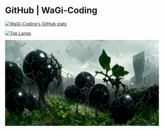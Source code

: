 # GitHub | WaGi-Coding
[![WaGi-Coding's GitHub stats](https://github-readme-stats.vercel.app/api?username=WaGi-Coding&show_icons=true&theme=dark&count_private=true&hide=issues)](https://github.com/WaGi-Coding)

[![Top Langs](https://github-readme-stats.vercel.app/api/top-langs/?username=WaGi-Coding&theme=dark)](https://github.com/WaGi-Coding)

![Header](./giantblackberries.png)
